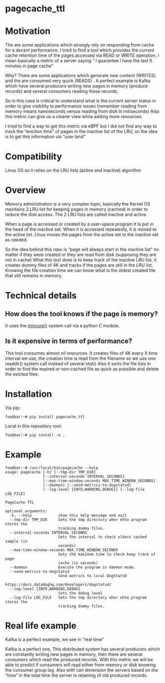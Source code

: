 # pagecache_ttl

# Motivation

The are some applications which strongly rely on responding from cache for a decent performance.
I tried to find a tool which provides the current cache retention time of the pages accessed via  READ or WRITE operation, I mean basically a metric of a server saying “ I guarantee I have the last X minutes in page cache”

Why? There are some applications which generate new content (WRITES) and the are consumed very quick (READS) .
A perfect example is Kafka which have several producers writing new pages in memory (produce records) and several consumers reading these records.

So in this case is critical to understand what is the current server status in order to give visibility to performance issues (remember reading from memory means nanoseconds versus reading from disk in miliseconds)
Also this metric can give us a clearer view while adding more resources.

I tried to find a way to get this metric via eBPF but I did not find any way to track the “eviction time” of pages in the inactive list of the LRU, so the idea is to get this information via “user land”


# Compatibility 
Linux OS as it relies on the LRU lists (active and inactive) algorithm 



# Overview
Memory administration is a very complex topic, basically the Kernel OS maintains 2 LRU list for keeping pages in memory (cached) in order to reduce the disk access.
The 2 LRU lists are called inactive and active. 

When a page is accessed or created by a user-space program it Is put in the head of the inactive set. When it is accessed repeatedly, it is moved to the active list. Linux moves the pages from the active set to the inactive set as needed.

So the idea behind this repo is “page will always start in the inactive list” no matter if they were created or they are read from disk (supposing they are not in cache)
What this tool does is to keep track of the inactive LRU list, it creates dummy files of 4K and tracks if the pages are still in the LRU list.
Knowing the file creation time we can know what is the oldest created file that still remains in memory.


# Technical details

## How does the tool knows if the page is memory?
It uses the [mincore()](https://man7.org/linux/man-pages/man2/mincore.2.html) system call via a python C module.

## Is it expensive in terms of performance?
This tool consumes almost nil resources. It creates files of 4K every X time interval we use, the creation time is read from the filename so we use one readdir() system call instead of several stat()
Also it sorts the file lists in order to find the expired or non-cached file as quick as possible and delete the evicted files.


# Installation

Via pip:
```console
foo@bar:~# pip install pagecache_ttl
```


Local in this repository root:
```console
foo@bar:~# pip install -e .
```

# Example
```console
foo@bar:~# /usr/local/bin/pagecache --help
usage: pagecache [-h] [--tmp-dir TMP_DIR]
                 [--interval-seconds INTERVAL_SECONDS]
                 [--max-time-window-seconds MAX_TIME_WINDOW_SECONDS]
                 [--daemon] [--send-metrics-to-dogstatsd]
                 [--log-level {INFO,WARNING,DEBUG}] [--log-file LOG_FILE]

PageCache TTL

optional arguments:
  -h, --help            show this help message and exit
  --tmp-dir TMP_DIR     Sets the tmp directory wher ehte program stores the
                        tracking dummy files.
  --interval-seconds INTERVAL_SECONDS
                        Sets the interval to check oldest cached sample (in
                        seconds)
  --max-time-window-seconds MAX_TIME_WINDOW_SECONDS
                        Sets the maximum time to check keep track of page
                        cache (in seconds)
  --daemon              Execute the program in daemon mode.
  --send-metrics-to-dogstatsd
                        Send metrics to local DogStatsD
                        https://docs.datadoghq.com/developers/dogstatsd/
  --log-level {INFO,WARNING,DEBUG}
                        Sets the debug level
  --log-file LOG_FILE   Sets the tmp directory wher ehte program stores the
                        tracking dummy files.
```


# Real life example
Kafka is a perfect example, we see in “real time” 

Kafka is a perfect one, This distributed system has several producers which are constantly writing new pages in memory, then there are several consumers which read the produced records. With this metric we will be able  to predict if consumers will read either from memory or disk knowing the consumer group lag.
Also with can dimension the servers based on the “time” in the total time the server is retaining of old produced records.
